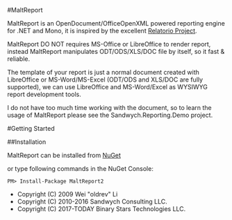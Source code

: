 #MaltReport

MaltReport is an OpenDocument/OfficeOpenXML powered reporting engine for .NET and Mono, it is inspired by the excellent [Relatorio Project](http://relatorio.openhex.org/).

MaltReport DO NOT requires MS-Office or LibreOffice to render report, instead MaltReport manipulates ODT/ODS/XLS/DOC file by itself, so it fast & reliable. 

The template of your report is just a normal document created with LibreOffice or MS-Word/MS-Excel (ODT/ODS and XLS/DOC are fully supported), 
we can use LibreOffice and MS-Word/Excel as WYSIWYG report development tools.

I do not have too much time working with the document, so to learn the usage of MaltReport please see the Sandwych.Reporting.Demo project.


#Getting Started

##Installation

MaltReport can be installed from [NuGet](https://www.nuget.org/packages/MaltReport2)

or type following commands in the NuGet Console:

```
PM> Install-Package MaltReport2
```

* Copyright (C) 2009 Wei "oldrev" Li
* Copyright (C) 2010-2016 Sandwych Consulting LLC.
* Copyright (C) 2017-TODAY Binary Stars Technologies LLC.
